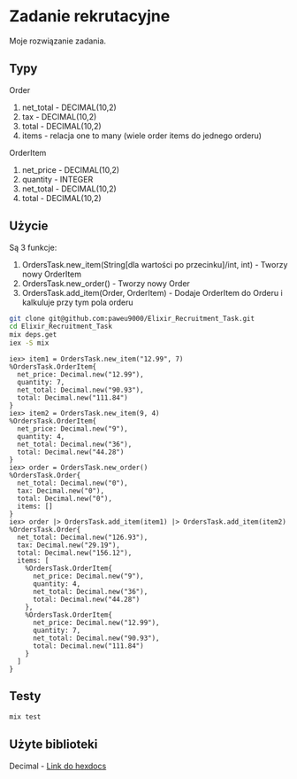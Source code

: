 # Zadanie rekrutacyjne

Moje rozwiązanie zadania.

## Typy

Order
1. net_total - DECIMAL(10,2)
2. tax - DECIMAL(10,2)
3. total - DECIMAL(10,2)
4. items - relacja one to many (wiele order items do jednego orderu)

OrderItem
1. net_price - DECIMAL(10,2)
2. quantity - INTEGER
3. net_total - DECIMAL(10,2)
4. total - DECIMAL(10,2)

## Użycie
Są 3 funkcje:
1. OrdersTask.new_item(String[dla wartości po przecinku]/int, int) - Tworzy nowy OrderItem
2. OrdersTask.new_order() - Tworzy nowy Order
3. OrdersTask.add_item(Order, OrderItem) - Dodaje OrderItem do Orderu i kalkuluje przy tym pola orderu

```bash
git clone git@github.com:paweu9000/Elixir_Recruitment_Task.git
cd Elixir_Recruitment_Task
mix deps.get
iex -S mix
```

```iex
iex> item1 = OrdersTask.new_item("12.99", 7)
%OrdersTask.OrderItem{
  net_price: Decimal.new("12.99"),
  quantity: 7,
  net_total: Decimal.new("90.93"),
  total: Decimal.new("111.84")
}
iex> item2 = OrdersTask.new_item(9, 4)
%OrdersTask.OrderItem{
  net_price: Decimal.new("9"),
  quantity: 4,
  net_total: Decimal.new("36"),
  total: Decimal.new("44.28")
}
iex> order = OrdersTask.new_order()
%OrdersTask.Order{
  net_total: Decimal.new("0"),
  tax: Decimal.new("0"),
  total: Decimal.new("0"),
  items: []
}
iex> order |> OrdersTask.add_item(item1) |> OrdersTask.add_item(item2)
%OrdersTask.Order{
  net_total: Decimal.new("126.93"),
  tax: Decimal.new("29.19"),
  total: Decimal.new("156.12"),
  items: [
    %OrdersTask.OrderItem{
      net_price: Decimal.new("9"),
      quantity: 4,
      net_total: Decimal.new("36"),
      total: Decimal.new("44.28")
    },
    %OrdersTask.OrderItem{
      net_price: Decimal.new("12.99"),
      quantity: 7,
      net_total: Decimal.new("90.93"),
      total: Decimal.new("111.84")
    }
  ]
}
```

## Testy
```bash
mix test
```

## Użyte biblioteki

Decimal - [Link do hexdocs](https://hexdocs.pm/decimal/readme.html)
